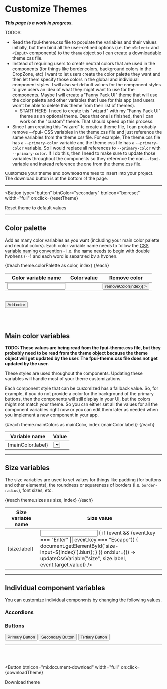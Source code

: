 <script lang="ts">
  import { onMount } from "svelte";
  import { writable } from "svelte/store";
  import { browser } from "$app/env";
  import Colorpicker from "@budibase/colorpicker";
  import { Button, Input, Select, ToastContent } from "/src/lib";
  import themeFile from "../lib/fpui-theme.css";

  let themes = [];

  let theme = {
    colorPalette: [],
    mainColors: [],
    sizes: [],
  };

  let colorPaletteReferenceVariables = [];

  // fannyPackUiTheme = {
  //   colorPalette: [],
  //   colors: [
  //     // Main Colors
  //     ["--dark-purple", "#603cba"],
  //     ["--green", "#00a300"],
  //     ["--blue", "#2d89ef"],
  //     ["--yellow", "#ffc40d"],
  //     ["--red", "#ee1111"],
  //     // Neutral Colors
  //     ["--black", "#000000"],
  //     ["--very-dark-gray", "#343434"],
  //     ["--dark-gray", "#797979"],
  //     ["--gray", "#a0a0a0"],
  //     ["--light-gray", "#c7c7c7"],
  //     ["--very-light-gray", "#e5e5e5"],
  //     ["--white", "#ffffff"],
  //   ],
  //   sizes: [
  //     ["--padding-sm", "5", "px"],
  //     ["--padding-md", "10", "px"],
  //     ["--padding-lg", "15", "px"],
  //     ["--border-radius", "3", "px"],
  //     ["--font-size-sm", "12", "px"],
  //     ["--font-size-base", "16", "px"],
  //     ["--font-size-lg", "20", "px"],
  //     ["--font-weight-light", "100", ""],
  //     ["--font-weight-normal", "400", ""],
  //     ["--font-weight-bold", "700", ""],
  //   ],
  //   globalComponentColors: [
  //     ["--primary-color", ["--dark-purple", "#603cba"]],
  //     ["--secondary-color", ["--very-dark-gray", "#343434"]],
  //     ["--tertiary-color", ["--white", "#ffffff"]],
  //     ["--info-color", ["--blue", "#2d89ef"]],
  //     ["--success-color", ["--green", "#00a300"]],
  //     ["--warning-color", ["--yellow", "#ffc40d"]],
  //     ["--error-color", ["--red", "#ee1111"]],
  //     ["--border-color", ["--light-gray", "#c7c7c7"]],
  //     ["--text-color", ["--very-dark-gray", "#343434"]],
  //     ["--disabled-text-color", ["--light-gray", "#c7c7c7"]],
  //     ["--disabled-bg-color", ["--black", "#000000"]],
  //   ],
  //   individualComponentVariables: {
  //     // accordion: [],
  //     buttons: {
  //       colors: [
  //         ["--fpui-btn-primary-text-color", ["--white", "#ffffff"]],
  //         ["--fpui-btn-secondary-text-color", ["--white", "#ffffff"]],
  //         ["--fpui-btn-tertiary-text-color", ["--dark-purple", "#603cba"]],
  //       ],
  //       sizes: [
  //         // The arrays that have a nested array should display select boxes that are populated with the global colors or sizes.
  //         ["--fpui-btn-padding-sm", ["--padding-sm", "5px"]],
  //         ["--fpui-btn-padding-md", ["--padding-md", "10px"]],
  //         ["--fpui-btn-padding-lg", ["--padding-lg", "15px"]],
  //         ["--fpui-btn-border-radius", ["--border-radius", "3px"]],
  //         ["--fpui-btn-font-weight", ["--font-weight-normal", "400"]],
  //         // The arrays that have 3 strings should show an input field and a dropdown box with units (e.g. "px", "rem", "em", etc).
  //         ["--fpui-btn-icon-margin-sm", "3", "px"],
  //         ["--fpui-btn-icon-margin-md", "6", "px"],
  //         ["--fpui-btn-icon-margin-lg", "9", "px"],
  //         // This one should only display a select box with an "s" after it. The user should not be able to change the unit.
  //         ["--fpui-btn-icon-disabled-spin-speed", "1.5", "s"],
  //       ],
  //     },
  //   },
  // };
  
  // let customTheme = {
  //   colors: [
  //     ["--demo-color-name", "#603cba"],
  //   ],
  //   globalComponentColors,
  //   individualComponentVariables,    
  // };

  // let selectedTheme = { label: "", value: fannyPackUiTheme };
  // $: {
  //   if (selectedTheme.label) {
  //     setSelectedTheme(selectedTheme.label);
  //   }
  // }

  // // $: This comment preserves the syntax highlighting.
  
  // let newThemeName = "";

  let content = [];
  let units = ["px", "%", "rem", "em"];

  onMount(() => {
    // Parse the fpui-theme.css file.
    parseThemeFile();

    // if (!localStorage.getItem("themes")) {
    //   // The `initThemes` array was going to contain objects like this: { name: "custom", css: "" }, but the <Select> component takes object arrays with `label` and `value` properties. So it is easier to just use "theme" objects with `label` and `value` properties.
    //   let initThemes = [{ label: "Fanny Pack UI", value: fannyPackUiTheme }];
    //   // let initThemes = [{ label: "custom", value: customTheme }];
    //   localStorage.setItem("themes", JSON.stringify(initThemes));
    // }

    // // Set the `themes` array.
    // themes = JSON.parse(localStorage.getItem("themes"));

    // // Set the `selectedTheme` object.
    // selectedTheme = themes[0];
  });

  function matchVariableBlock(blockName) {
    try {
      // Find the text between "/* Block Name */" (e.g. /* Color Palette Block */) and the closing `}`.
      // See https://stackoverflow.com/a/40782646
      let regex = new RegExp(`(?<=\/\\* ${blockName} \\*\/\\s+).*?(?=\\s+})`, "gs");
      // console.log("regex1:", /(?<=\/\* Color Palette Block \*\/\s+).*?(?=\s+})/gs)
      // console.log("regex2:", regex);
      return themeFile.match(regex)[0];
      // console.log("matchingBlock:", matchingBlock);
    }
    catch(err) {
      console.error("matchVariableBlock Error:", err);
    }
  }

  /**
   * Match the CSS variable name within the matchingBlock of CSS variables.
   */
  function matchCssVariableName(matchingBlock, themePropertyName, namePrefix, nameSuffix) {
    try {
      // Match strings that begin with a specific prefix and end with specific suffix: https://stackoverflow.com/a/20169897
      let nameRegex = new RegExp(namePrefix + "[A-Za-z0-9\-\]*" + nameSuffix, "gi");
      // String.matchAll(): https://developer.mozilla.org/en-US/docs/Web/JavaScript/Reference/Global_Objects/String/matchAll#regexp.exec_and_matchall.
      let matchingNamesIterator = matchingBlock.matchAll(nameRegex);
      // console.log("matchingNamesIterator:", matchingNamesIterator);
      for (const matchingVarName of matchingNamesIterator) {
        // console.log("matchingVarName:", matchingVarName[0]);
        // Remove the colon (:) from the end of each CSS variable `name` and push the variable object into the array that matches the theme property name that is passed into this function.
        let varNameNoColon = matchingVarName[0].slice(0, -1);
        theme[themePropertyName].push({ label: varNameNoColon, value: "" });
        // Populate the "colorPaletteReferenceVariables" array with reference variables that have the form `var(--variable-name)`.
        // The "colorPaletteReferenceVariables" array is used to populate the select boxes for the variables that come after the color palette variables.
        if (themePropertyName === "colorPalette") {
          console.log("varNameNoColon:", varNameNoColon);
          colorPaletteReferenceVariables.push(`var(${varNameNoColon})`);
        }
      }
      console.log("colorPaletteReferenceVariables:", colorPaletteReferenceVariables);
    }
    catch(err) {
      console.error("matchCssVariableValue Error:", err);
    }
  }

  /**
   * Match the CSS variable value within the matchingBlock of CSS variables.
   */
  function matchCssVariableValue(matchingBlock, themePropertyName) {
    try {
      // `valueRegex` will match any of the following types of strings:
      // * HEXa values - strings that begin with "#" and end with ";"
      // * RGBa values - strings that begin with "rgba?\(" and end with "\);" - The "a" in rgba is optional and numbers, periods, commas, and spaces (\s) can be anywhere between the prefix "rgba?\(" and the suffix "\);" of the regex.
      // * var() values - strings that begin with "var\(" and end with "\);"
      // * CSS length/size values (e.g. 10px, 20%).
      let valueRegex = /#[A-Fa-f0-9]*;|rgba?\([0-9.,\s]*\);|var\([A-Za-z0-9\-]*\);|[0-9a-z\%]*;/gi;
      // let valueRegex = /#[A-Fa-f0-9]*;/gi;
      // let valueRegex = /var\([A-Za-z0-9\-]*\);/gi;
      let matchingValuesIterator = matchingBlock.matchAll(valueRegex);
      // console.log("matchingValuesIterator:", matchingValuesIterator);
      let matchingValuesIndex = 0;
      for (const matchingVarValue of matchingValuesIterator) {
        // console.log("matchingVarValue:", matchingVarValue[0]);
        // Remove the semicolon (;) from the end of each `value` and push the color variable object into the `colorPalette` array.
        let varValueNoSemicolon = matchingVarValue[0].slice(0, -1);
        theme[themePropertyName][matchingValuesIndex].value = varValueNoSemicolon;
        matchingValuesIndex++;
      }
    }
    catch(err) {
      console.error("matchCssVariableValue Error:", err);
    }
  }

  /**
   * This function will parse the `fpui-theme.css` file and create a `theme` object based on the CSS variables in that file.
   * This will allow me to work with a single source of truth (the `fpui-theme.css` file) for the theme. This way, when I add new components or change something in the theme I only need to make changes in the `fpui-theme.css` file and both the components and this "Customize Themes" page will be updated.
   */
  function parseThemeFile() {
    try {
      // console.log("CSS Theme File:", themeFile);

      let regexPrefix = "--";
      let regexSuffix = ":";

      let blockName = "Color Palette Block";
      let themePropertyName = "colorPalette";
      let matchingBlock = matchVariableBlock(blockName);
      matchCssVariableName(matchingBlock, themePropertyName, regexPrefix, regexSuffix);
      matchCssVariableValue(matchingBlock, themePropertyName);

      blockName = "Main Colors Block";
      themePropertyName = "mainColors";
      matchingBlock = matchVariableBlock(blockName);
      matchCssVariableName(matchingBlock, themePropertyName, regexPrefix, regexSuffix);
      matchCssVariableValue(matchingBlock, themePropertyName);

      blockName = "Sizes Block";
      themePropertyName = "sizes";
      matchingBlock = matchVariableBlock(blockName);
      matchCssVariableName(matchingBlock, themePropertyName, regexPrefix, regexSuffix);
      matchCssVariableValue(matchingBlock, themePropertyName);

      console.log("THEME OBJECT:", theme);
    }
    catch(err) {
      console.error("parseThemeFile Error:", err);
    }
  }

  // function createNewTheme() {
  //   if (!newThemeName) {
  //     ToastContent.set({ type: "warning", msg: "Please enter a theme name" });
  //     return;
  //   }
  //   let newTheme = { label: newThemeName, value };
  //   // Push the new theme to the `themes` array.
  //   themes.push(newTheme);
  //   // Update the `themes` array in localStorage.
  //   localStorage.setItem("themes", JSON.stringify(themes));
  //   // Set the `selectedTheme` to the one that was just created.
  //   setSelectedTheme(newTheme.label);
  //   // Clear the theme name field.
  //   newThemeName = "";
  // }

  // function setSelectedTheme(themeName) {
  //   selectedTheme = themes.find(obj => obj.label === themeName);
  // }

  // function saveTheme() {
  //   // Update the "themes" array in localStorage.
  //   localStorage.setItem("themes", JSON.stringify(themes));
  //   // Set themes to the updated "themes" array from localStorage.
  //   themes = JSON.parse(localStorage.getItem("themes"));
  // }

  function resetTheme() {
    if (browser) {
      let confirmation = confirm("Are you sure you want to reset the theme back to the default values?");
      if (confirmation) {
        alert("TODO: Reset theme back to defaults.");
      }
    }
  }

  // function deleteTheme() {
  //   let newThemesArray = themes.filter(obj => obj.label !== selectedTheme.label);
  //   console.log("newThemesArray", newThemesArray);
  //   // Update the "themes" array in localStorage.
  //   localStorage.setItem("themes", JSON.stringify(newThemesArray));
  //   // Set themes to the updated "themes" array from localStorage.
  //   themes = JSON.parse(localStorage.getItem("themes"));
  //   if (themes.length > 0) {
  //     // Set the `selectedTheme` to the first one in the "themes" array.
  //     selectedTheme = themes[0];
  //   }
  //   else {
  //     // Remove the "themes" array so an brand new "themes" array will be created when this page is reloaded.
  //     localStorage.removeItem("themes");
  //     // Reload this page so a new "themes" array will be created.
  //     location.reload();
  //   }
  // }

  function addColor() {
    // Push a new color array to the `colors` array.
    theme.colorPalette.push(["", "rgb(0,0,0)"]);
    theme = theme;
  }

  function removeColor(index) {
    theme.colorPalette.splice(index, 1);
    // saveTheme();
    theme = theme;
  }

  /**
   * Update the values of the CSS variables when the user changes them in the UI.
   * See https://www.w3schools.com/css/css3_variables_javascript.asp
   */
  function updateCssVariable(variableType, variableName, variableValue) {
    console.log("CSS Variable:", variableName, "New Value:", variableValue);
    // Get the root element
    let root = document.querySelector(":root");
    // Set the value of the CSS variable to the selected value.
    root.style.setProperty(variableName, variableValue);
    // if (variableType === "color") {
    //   root.style.setProperty(variableName, variableValue);
    // }
    // if (variableType === "size") {
    //   root.style.setProperty(variableName, variableValue);
    // }
    // saveTheme();
  }

  // NOTE: Neither the hexToRgb nor the rgbToHex functions are being used, but I am keeping them around in case I do need to use them later.

  /**
   * The <input type="color"> elements can only read hex values as input. So I need to convert rgb values to hex and then pass the result to the bound <input type="color"> elements.
   * See https://stackoverflow.com/a/13070198 and https://stackoverflow.com/a/5624139
   */
  function componentToHex(c) {
    let hex = parseInt(c).toString(16);
    return hex.length === 1 ? "0" + hex : hex;
  }
  function rgbToHex(rgbVal) {
    let stringOfNumbers = rgbVal.split("(")[1].split(")")[0];
    let arrayOfNumbers = stringOfNumbers.split(",");
    console.log("arrayOfNumbers:", arrayOfNumbers);

    console.log("componentToHex:", componentToHex(arrayOfNumbers[0]), componentToHex(arrayOfNumbers[1]), componentToHex(arrayOfNumbers[2]));
    return "#" + componentToHex(arrayOfNumbers[0]) + componentToHex(arrayOfNumbers[1]) + componentToHex(arrayOfNumbers[2]);
  }

  // NOTE: Neither the hexToRgb nor the rgbToHex functions are being used, but I am keeping them around in case I do need to use them later.

  /**
   * When a user enters a color value through a default color picker element, the color value is return as a hex value.
   * But I want to define color values in RGBA format in order to preserve alpha values for things like fill colors in a line/area chart. 
   * https://stackoverflow.com/a/47201559/9453009
   */
  function hexToRgb(hex: string, alpha: string) {
    const r = parseInt(hex.slice(1, 3), 16);
    const g = parseInt(hex.slice(3, 5), 16);
    const b = parseInt(hex.slice(5, 7), 16);

    if (alpha) {
      let rgba = `rgba(${r}, ${g}, ${b}, ${alpha})`;
      console.log("rgba:", rgba);
      return rgba;
    }

    let rgb = `rgb(${r}, ${g}, ${b})`;
    console.log("rgb:", rgb);
    return rgb;
  }

  function downloadTheme() {
    // TODOS:
    // * Create an "Additional Custom Variables Block" for "any other variables that you frequently use throughout your app" at the top of the file. Define some starter font stacks underneath a "Typography" section in this block.
    // * Make sure to include the utility classes at the bottom of the generated `theme.css` file.
    // * UPDATE: I don't need to convert hex to RGBa or vice versa because the color picker that I am using supports HEXa values. As I loop through the `value` object in the `theme`, convert hex values to RGB: hexToRgb("#fbafff"); This will preserve alpha values for things like fill colors in a line/area chart.
    // * Convert the second value in each of the `theme.mainColors` and `theme.individualComponentVariables` array to a CSS variable reference value: `var(--css-variable-name)`
    console.log("downloadTheme");



    // Convert the values in the `theme` object to a formatted string.
// TODO: Use one `theme.css` as the single source of truth. I might be able to pull the content from that `theme.css` file and manipulate it here.    
//     let content = [
// `:root {
//   /* Main Colors: The following colors were taken from https://www.w3schools.com/w3css/w3css_color_metro.asp. */
//   --light-green: #99b433;
//   --green: #00a300;
// }

// /* Button */
// :root {
//   --fpui-btn-primary-text-color: white;
//   --fpui-btn-secondary-text-color: white;
//   --fpui-btn-tertiary-text-color: var(--primary-color);
// }`
//     ];

    let content = [
      `:root {\n`,
      `  /* Main Colors: The following colors were taken from https://www.w3schools.com/w3css/w3css_color_metro.asp. */\n`,
      `  --light-green: #99b433;\n`,
      `  --green: #00a300;\n`,
      `}`,
    ];

    // let content = [
    //   ":root {",
    //   "  /* Main Colors: The following colors were taken from https://www.w3schools.com/w3css/w3css_color_metro.asp. */",
    //   "  --light-green: #99b433;",
    //   "  --green: #00a300;",
    //   "}",
    // ];

    const a = document.createElement("a"); // Create "a" element
    const blob = new Blob(content, {type: "text/css"}) // Create a blob (file-like object)
    const url = URL.createObjectURL(blob); // Create an object URL from blob
    a.setAttribute("href", url); // Set "a" element link
    a.setAttribute("download", "theme.css"); // Set download filename
    a.click(); // Start downloading
  }
</script>


# Customize Themes

***This page is a work in progress.***

TODOS: 
* Read the fpui-theme.css file to populate the variables and their values initially, but then bind all the user-defined options (i.e. the `<Select>` and `<Input>` components) to the `theme` object so I can create a downloadable theme.css file.
* Instead of requiring users to create neutral colors that are used in the components (for things like border colors, background colors in the DropZone, etc) I want to let users create the color palette they want and then let them specify those colors in the global and individual component styles. I will also set default values for the component styles to give users an idea of what they might want to use for the components. Maybe I will create a "Fanny Pack UI" theme that will use the color palette and other variables that I use for this app (and users won't be able to delete this theme from their list of themes).
    * START HERE: I need to create this "wizard" with my "Fanny Pack UI" theme as an optional theme. Once that one is finished, then I can work on the "custom" theme. That should speed up this process.
* Since I am creating this "wizard" to create a theme file, I can probably remove --fpui- CSS variables in the theme.css file and just reference the same variables from the theme.css file. For example, The theme.css file has a `--primary-color` variable and the theme.css file has a `--primary-color` variable. So I would replace all references to `--primary-color` with `--primary-color`. If I do this, then I need to make sure to update those variables throughout the components so they reference the non `--fpui-` variable and instead reference the one from the theme.css file.


Customize your theme and download the files to insert into your project. The download button is at the bottom of the page.

<!-- <button on:click={() => hexToRgb("#fbafff", 0.5)}>Test Hex to RGB</button> -->

---

<Button
  type="button"
  btnColor="secondary"
  btnIcon="bx:reset"
  width="full"
  on:click={resetTheme}
>
  Reset theme to default values
</Button>

<!-- ## Manage themes
Create your own themes or use the default "Fanny Pack UI" theme. Each theme is saved in your browser storage so you can access and edit them later.

<form on:submit|preventDefault={createNewTheme}>
  <div class="input-container">
    <Input
      type="text"
      bind:value={newThemeName}
      label="Create a new theme"
      placeholder="Theme name"
    />
  </div>

  <Button
    type="submit"
    btnColor="secondary"
    btnIcon="mdi:plus-circle-outline"
    width="full"
  >
    Create new theme
  </Button>
</form>

<br>

<Select 
  label="Select an existing theme to edit"
  optionsArray={themes}
  arrayType="object"
  bind:selectedOption={selectedTheme}
/>

<br>

<form on:submit|preventDefault={saveTheme}>
  <div class="input-container">
    <Input
      type="text"
      bind:value={selectedTheme.label}
      label="Edit theme name"
      placeholder="Theme name"
    />
  </div>

  <Button
    type="submit"
    btnColor="secondary"
    btnIcon="mdi:checkbox-marked-circle-plus-outline"
    width="full"
  >
    Update theme name
  </Button>
</form>

<br><br>

<Button
  type="button"
  btnColor="secondary"
  btnIcon="fluent:arrow-reset-24-filled"
  width="full"
  on:click={resetTheme}
>
  Reset "{selectedTheme.label}" theme to Fanny Pack UI theme defaults
</Button>

<br><br>

<Button
  type="button"
  btnColor="secondary"
  btnIcon="mdi:delete-forever-outline"
  width="full"
  on:click={deleteTheme}
>
  Delete "{selectedTheme.label}" theme
</Button> -->

---

<!-- <Button 
  btnIcon="bx:save"
  width="full"
  on:click={saveTheme}
>
  Save theme
</Button> -->

## Color palette
Add as many color variables as you want (including your main color palette and neutral colors). Each color variable name needs to follow the [CSS variable naming convention](https://developer.mozilla.org/en-US/docs/Web/CSS/Using_CSS_custom_properties#basic_usage) - i.e. the name needs to begin with double hyphens (`--`) and each word is separated by a hyphen.

<table>
  <thead>
    <tr>
      <th>Color variable name</th>
      <th>Color value</th>
      <th style="text-align:center">Remove color</th>
    </tr>
  </thead>
  <tbody>
    <!-- {#each selectedTheme.value.colorPalette as color, index} -->
    {#each theme.colorPalette as color, index}
      <tr>
        <td><Input size="sm" bind:value={color.label} /></td>
        <td><Colorpicker width="88px" height="28px" bind:value={color.value} /></td>
        <td style="text-align:center">
          <Button
            btnIcon="mdi:minus-circle"
            size="lg"
            --custom-btn-padding="0px 5px"
            --custom-btn-border-color="transparent"
            --custom-btn-box-shadow="none"
            --custom-btn-background-color="transparent"
            --custom-btn-text-color="var(--dark-purple)"
            on:click={() => removeColor(index)}
          ></Button>
        </td>
      </tr>
    {/each}
  </tbody>
</table>

<br>

<Button btnIcon="mdi:plus-circle-outline" on:click={addColor}>
  Add color
</Button>

<br><br>

## Main color variables
**TODO: These values are being read from the fpui-theme.css file, but they probably need to be read from the theme object because the theme object will get updated by the user. The fpui-theme.css file does not get updated by the user.**

These styles are used throughout the components. Updating these variables will handle most of your theme customizations.

Each component style that can be customized has a fallback value. So, for example, if you do not provide a color for the background of the primary buttons, then the components will still display in your UI, but the colors might not match your theme. So you can either set all the values for all the component variables right now or you can edit them later as needed when you implement a new component in your app.

<table>
  <thead>
    <tr>
      <th>Variable name</th>
      <th>Value</th>
    </tr>
  </thead>
  <tbody>
    <!-- {#each selectedTheme.value.globalComponentColors as globalColor} -->
    {#each theme.mainColors as mainColor, index (mainColor.label)}
      <tr>
        <td>{mainColor.label}</td>
        <td><Select optionsArray={colorPaletteReferenceVariables} arrayType="string" size="sm" bind:selectedOption={mainColor.value} on:change={(event) => updateCssVariable("color", mainColor.label, event.detail)} /></td>
      </tr>
    {/each}
  </tbody>
</table>

---

## Size variables
The size variables are used to set values for things like padding (for buttons and other elements), the roundness or squareness of borders (i.e. `border-radius`), font sizes, etc.

<table>
  <thead>
    <tr>
      <th>Size variable name</th>
      <th>Size value</th>
      <!-- <th>Unit</th> -->
    </tr>
  </thead>
  <tbody>
    <!-- {#each selectedTheme.value.sizes as size} -->
    {#each theme.sizes as size, index}
      <tr>
        <td>{size.label}</td>
        <td>
          <Input
            id={`size-input-${index}`}
            type="text"
            size="sm"
            bind:value={size.value}
            on:keyup={(event) => {
              if (event && (event.key === "Enter" || event.key === "Escape")) {
                document.getElementById(`size-input-${index}`).blur();
              }
            }}
            on:blur={() => updateCssVariable("size", size.label, event.target.value)}
          />
        </td>
        <!-- If there is a unit specified for the size variable, then show a <Select> component with the unit options. -->
        <!-- {#if size.unit}
          <td><Select optionsArray={units} arrayType="string" bind:selectedOption={size.unit} size="sm" on:change={(event) => updateCssVariable("size", size.label, size.value, event.detail)} /></td>
        {/if} -->
      </tr>
    {/each}
  </tbody>
</table>

---

## Individual component variables
You can customize individual components by changing the following values.

### Accordions

### Buttons
<Button btnColor="primary">
  Primary Button
</Button>

<Button btnColor="secondary">
  Secondary Button
</Button>

<Button btnColor="tertiary">
  Tertiary Button
</Button>

---

<!-- <Button 
  btnIcon="bx:save"
  width="full"
  on:click={saveTheme}
>
  Save theme
</Button> -->

<br><br>

<Button 
  btnIcon="mi:document-download"
  width="full"
  on:click={downloadTheme}
>
  Download theme
</Button>


<style>
  form {
    display: flex;
    align-items: flex-end;

    & .input-container {
      width: 600px;
      margin-right: 10px;
    }
  }
</style>
